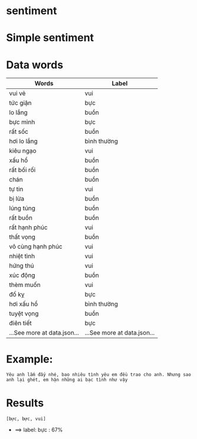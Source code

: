 # sentiment
# Simple sentiment
# Data words
|Words|Label|
|-----|-----|
|vui vẻ|vui|
|tức giận|bực|
|lo lắng|buồn|
|bực mình|bực|
|rất sốc|buồn|
|hơi lo lắng|bình thường|
|kiêu ngạo|vui|
|xấu hổ|buồn|
|rất bối rối|buồn|
|chán|buồn|
|tự tin|vui|
|bị lừa|buồn|
|lúng túng|buồn|
|rất buồn|buồn|
|rất hạnh phúc|vui|
|thất vọng|buồn|
|vô cùng hạnh phúc|vui|
|nhiệt tình|vui|
|hứng thú|vui|
|xúc động|buồn|
|thèm muốn|vui|
|đố kỵ|bực|
|hơi xấu hổ|bình thường|
|tuyệt vọng|buồn|
|điên tiết|bực|
|...See more at data.json...|...See more at data.json...|
# Example:
``` Yêu anh lắm đấy nhé, bao nhiêu tình yêu em đều trao cho anh. Nhưng sao anh lại ghét, em hận những ai bạc tình như vậy ```
# Results
``` [bực, bực, vui] ```
- ==> label: bực : 67%
